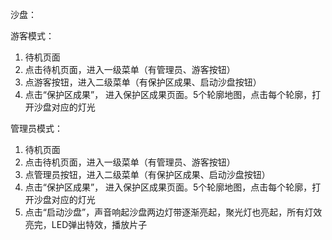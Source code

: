 沙盘：

游客模式：
1.	待机页面
2.	点击待机页面，进入一级菜单（有管理员、游客按钮）
3.	点游客按钮，进入二级菜单（有保护区成果、启动沙盘按钮）
4.	点击“保护区成果”， 进入保护区成果页面。5个轮廓地图，点击每个轮廓，打开沙盘对应的灯光

管理员模式：
1.	待机页面
2.	点击待机页面，进入一级菜单（有管理员、游客按钮）
3.	点管理员按钮，进入二级菜单（有保护区成果、启动沙盘按钮）
4.	点击“保护区成果”， 进入保护区成果页面。5个轮廓地图，点击每个轮廓，打开沙盘对应的灯光
5.	点击“启动沙盘”，声音响起沙盘两边灯带逐渐亮起，聚光灯也亮起，所有灯效亮完，LED弹出特效，播放片子
